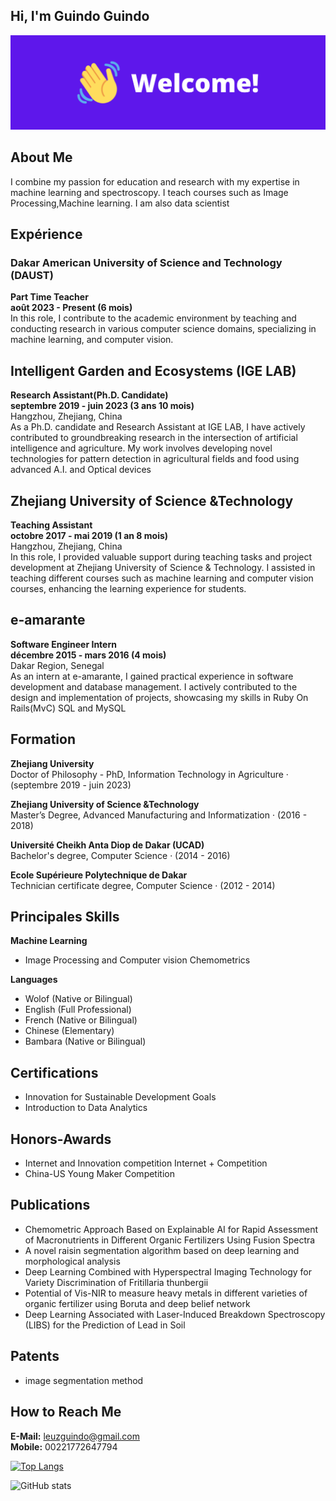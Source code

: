 ## Hi, I'm Guindo Guindo

![](https://github.com/guindo/guindo/blob/main/welcome1.png?raw=true)

## About Me
I combine my passion for education and research with my expertise
in machine learning and spectroscopy. I teach courses such as
Image Processing,Machine learning. I am also data scientist

## Expérience
### Dakar American University of Science and Technology (DAUST)
**Part Time Teacher<br>
août 2023 - Present (6 mois)** <br>
In this role, I contribute to the academic environment by teaching and
conducting research in various computer science domains, specializing in
machine learning, and computer vision.

## Intelligent Garden and Ecosystems (IGE LAB)
**Research Assistant(Ph.D. Candidate)**  <br>
**septembre 2019 - juin 2023 (3 ans 10 mois)** <br>
Hangzhou, Zhejiang, China<br>
As a Ph.D. candidate and Research Assistant at IGE LAB, I have actively
contributed to groundbreaking research in the intersection of artificial
intelligence and agriculture. My work involves developing novel technologies
for pattern detection in agricultural fields and food using advanced A.I. and
Optical devices


## Zhejiang University of Science &Technology
**Teaching Assistant**  <br>
**octobre 2017 - mai 2019 (1 an 8 mois)**  <br>
Hangzhou, Zhejiang, China<br>
In this role, I provided valuable support during teaching tasks and project
development at Zhejiang University of Science & Technology. I assisted in
teaching different courses such as machine learning and computer vision
courses, enhancing the learning experience for students.


## e-amarante
**Software Engineer Intern**  <br>
**décembre 2015 - mars 2016 (4 mois)**  <br>
Dakar Region, Senegal  <br>
As an intern at e-amarante, I gained practical experience in software
development and database management. I actively contributed to the design
and implementation of projects, showcasing my skills in Ruby On Rails(MvC)
SQL and MySQL

## Formation
**Zhejiang University**  <br>
Doctor of Philosophy - PhD, Information Technology in Agriculture · (septembre 2019 - juin 2023)


**Zhejiang University of Science &Technology**  <br>
Master’s Degree, Advanced Manufacturing and Informatization · (2016 - 2018)


**Université Cheikh Anta Diop de Dakar (UCAD)**  <br>
Bachelor's degree, Computer Science · (2014 - 2016)


**Ecole Supérieure Polytechnique de Dakar**  <br>
Technician certificate degree, Computer Science · (2012 - 2014)



## Principales Skills
**Machine Learning**  <br>
- Image Processing and Computer vision Chemometrics

**Languages**  <br>
- Wolof (Native or Bilingual)
- English (Full Professional)
- French (Native or Bilingual)
- Chinese (Elementary)
- Bambara (Native or Bilingual)



## Certifications
- Innovation for Sustainable Development Goals
- Introduction to Data Analytics


## Honors-Awards
- Internet and Innovation competition Internet + Competition
- China-US Young Maker Competition

## Publications
- Chemometric Approach Based on Explainable AI for Rapid Assessment of Macronutrients in Different Organic Fertilizers Using Fusion Spectra
- A novel raisin segmentation algorithm based on deep learning and morphological analysis
- Deep Learning Combined with Hyperspectral Imaging Technology for Variety Discrimination of Fritillaria thunbergii
- Potential of Vis-NIR to measure heavy metals in different varieties of organic fertilizer using Boruta and deep belief network
- Deep Learning Associated with Laser-Induced Breakdown Spectroscopy (LIBS) for the Prediction of Lead in Soil


## Patents
- image segmentation method


## How to Reach Me
**E-Mail:** leuzguindo@gmail.com <br>
**Mobile:** 00221772647794  <br>


[![Top Langs](https://github-readme-stats.vercel.app/api/top-langs/?username=guindo)](https://github.com/anuraghazra/github-readme-stats)

![GitHub stats](https://github-readme-stats.vercel.app/api?username=guindo&show_icons=true)  

